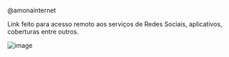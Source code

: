 @amonainternet

Link feito para acesso remoto aos serviços de Redes Sociais, aplicativos, coberturas entre outros.

![image](https://github.com/AmoInternet/linkamointernet/assets/146347843/68507c95-915d-4413-a714-216098fb5b30)

